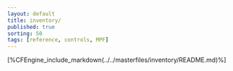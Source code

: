 ```yaml
---
layout: default
title: inventory/
published: true
sorting: 50
tags: [reference, controls, MPF]
---
```


[%CFEngine_include_markdown(../../masterfiles/inventory/README.md)%]

